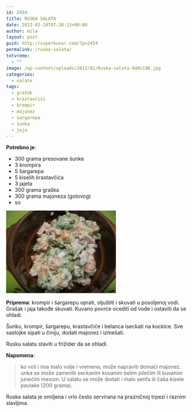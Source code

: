 ```yaml
---
id: 2454
title: RUSKA SALATA
date: 2012-02-10T07:28:13+00:00
author: mila
layout: post
guid: http://superkuvar.com/?p=2454
permalink: /ruska-salata/
totvreme:
  - ""
image: /wp-content/uploads/2012/02/Ruska-salata-940x198.jpg
categories:
  - salate
tags:
  - grašak
  - krastavčići
  - krompir
  - majonez
  - šargarepa
  - šunka
  - jaja
---
```

**Potrebno je**:

  * 300 grama presovane šunke
  * 3 krompira
  * 5 šargarepa
  * 5 kiselih krastavčića
  * 3 jajeta
  * 300 grama graška
  * 300 grama majoneza (gotovog)
  * so

<img class="alignnone size-medium wp-image-2455" title="Ruska salata" src="/wp-content/uploads/2012/02/Ruska-salata-1024x768.jpg" alt="" width="300" height="225" /> 

**Priprema**: krompir i šargarepu oprati, oljuštiti i skuvati u posoljenoj vodi. Grašak i jaja takođe skuvati. Kuvano povrće ocediti od vode i ostaviti da se ohladi.

Šunku, krompir, šargarepu, krastavčiće i belanca iseckati na kockice. Sve sastojke sipati u činiju, dodati majonez i izmešati.

Rusku salatu staviti u frižider da se ohladi.

**Napomena**: 
> ko voli i ima malo volje i vremena, može napraviti domaći majonez.  unka se može zameniti seckanim kuvanim belim pilećim ili kuvanim junećim mesom. U salatu se može dodati i malo senfa ili čaša kisele pavlake (200 grama).

Ruska salata je omiljena i vrlo često servirana na prazničnoj trpezi i raznim slavljima.